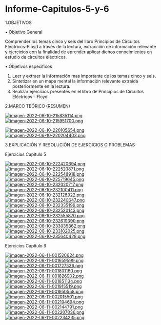 # Informe-Capitulos-5-y-6

1.OBJETIVOS

• Objetivo General

Comprender los temas cinco y seis del libro Principios de Circuitos Eléctricos-Floyd a través de la lectura, extracción de información relevante y ejercicios con la finalidad de aprender aplicar dichos conocimientos en estudio de circuitos eléctricos.

• Objetivos específicos

1. Leer y extraer la información mas importante de los temas cinco y seis.
2. Sintetizar en un mapa mental la información relevante extraída posteriormente en la lectura.
3. Realizar ejercicios presentes en el libro de Principios de Circuitos Eléctricos - Floyd

2.MARCO TEÓRICO (RESUMEN)

[![imagen-2022-06-10-215835114.png](https://i.postimg.cc/Xq8VSWpy/imagen-2022-06-10-215835114.png)](https://postimg.cc/YLvcYJNp)
[![imagen-2022-06-10-215951700.png](https://i.postimg.cc/MZDxGWpn/imagen-2022-06-10-215951700.png)](https://postimg.cc/7bfjsr74)

[![imagen-2022-06-10-220105654.png](https://i.postimg.cc/bNsMj8Dc/imagen-2022-06-10-220105654.png)](https://postimg.cc/MvJtyCmd)
[![imagen-2022-06-10-220204403.png](https://i.postimg.cc/XJqKyN0n/imagen-2022-06-10-220204403.png)](https://postimg.cc/BLWPr06z)

3.EXPLICACIÓN Y RESOLUCIÓN DE EJERCICIOS O PROBLEMAS

Ejercicios Capítulo 5

[![imagen-2022-06-10-222420694.png](https://i.postimg.cc/dVMjhK1y/imagen-2022-06-10-222420694.png)](https://postimg.cc/RNRHYywS)
[![imagen-2022-06-10-222523871.png](https://i.postimg.cc/jSrysQg6/imagen-2022-06-10-222523871.png)](https://postimg.cc/w7012Jd3)
[![imagen-2022-06-10-222548918.png](https://i.postimg.cc/4nRHxs54/imagen-2022-06-10-222548918.png)](https://postimg.cc/D45wCVHR)
[![imagen-2022-06-10-225719645.png](https://i.postimg.cc/0Qs8jnKv/imagen-2022-06-10-225719645.png)](https://postimg.cc/Mc9kryY3)
[![imagen-2022-06-10-232020717.png](https://i.postimg.cc/xdTKNvww/imagen-2022-06-10-232020717.png)](https://postimg.cc/nXgs6Dc2)
[![imagen-2022-06-10-232100411.png](https://i.postimg.cc/Nf6TNCBh/imagen-2022-06-10-232100411.png)](https://postimg.cc/xcdc8RXg)
[![imagen-2022-06-10-232128922.png](https://i.postimg.cc/wvRRD00G/imagen-2022-06-10-232128922.png)](https://postimg.cc/MMxGSbk7)
[![imagen-2022-06-10-232240647.png](https://i.postimg.cc/Xvpr0sSY/imagen-2022-06-10-232240647.png)](https://postimg.cc/FfXrygHM)
[![imagen-2022-06-10-232335199.png](https://i.postimg.cc/28GybsC5/imagen-2022-06-10-232335199.png)](https://postimg.cc/gnwm1BX9)
[![imagen-2022-06-10-232520143.png](https://i.postimg.cc/hthDJhCC/imagen-2022-06-10-232520143.png)](https://postimg.cc/rDXX3y2W)
[![imagen-2022-06-10-232555870.png](https://i.postimg.cc/ZqdJc2zp/imagen-2022-06-10-232555870.png)](https://postimg.cc/QBjLN6td)
[![imagen-2022-06-10-232619390.png](https://i.postimg.cc/Y0pktSGz/imagen-2022-06-10-232619390.png)](https://postimg.cc/PpF04TMC)
[![imagen-2022-06-10-233035362.png](https://i.postimg.cc/pdDgyHtG/imagen-2022-06-10-233035362.png)](https://postimg.cc/Y4CXyT0Y)
[![imagen-2022-06-10-233102025.png](https://i.postimg.cc/wxWn12Sp/imagen-2022-06-10-233102025.png)](https://postimg.cc/PNwScWX3)
[![imagen-2022-06-10-235640428.png](https://i.postimg.cc/9FBS3hhC/imagen-2022-06-10-235640428.png)](https://postimg.cc/566pvDyR)

Ejercicios Capítulo 6

[![imagen-2022-06-11-001520624.png](https://i.postimg.cc/bYn0SHC5/imagen-2022-06-11-001520624.png)](https://postimg.cc/8s1fqWVd)
[![imagen-2022-06-11-001659599.png](https://i.postimg.cc/0jvzwmrg/imagen-2022-06-11-001659599.png)](https://postimg.cc/ftHW4Vx5)
[![imagen-2022-06-11-001727536.png](https://i.postimg.cc/qBchdmZp/imagen-2022-06-11-001727536.png)](https://postimg.cc/6T35rhXP)
[![imagen-2022-06-11-001801160.png](https://i.postimg.cc/zXJLDn9K/imagen-2022-06-11-001801160.png)](https://postimg.cc/bdBY32Yw)
[![imagen-2022-06-11-001826902.png](https://i.postimg.cc/6QGqbzvJ/imagen-2022-06-11-001826902.png)](https://postimg.cc/d7wJL264)
[![imagen-2022-06-11-001851134.png](https://i.postimg.cc/1thtk6Gg/imagen-2022-06-11-001851134.png)](https://postimg.cc/7C9w75QD)
[![imagen-2022-06-11-001915519.png](https://i.postimg.cc/C5wK1g6S/imagen-2022-06-11-001915519.png)](https://postimg.cc/Q9nD4R3y)
[![imagen-2022-06-11-001950558.png](https://i.postimg.cc/g2LGGjk3/imagen-2022-06-11-001950558.png)](https://postimg.cc/zyNsjJhf)
[![imagen-2022-06-11-002015501.png](https://i.postimg.cc/L4ySfLJz/imagen-2022-06-11-002015501.png)](https://postimg.cc/vD6Cw1LB)
[![imagen-2022-06-11-002104694.png](https://i.postimg.cc/1zZ1PKdZ/imagen-2022-06-11-002104694.png)](https://postimg.cc/CRJQsbYv)
[![imagen-2022-06-11-002144791.png](https://i.postimg.cc/QtxPxYkv/imagen-2022-06-11-002144791.png)](https://postimg.cc/cK2TFmzc)
[![imagen-2022-06-11-002207036.png](https://i.postimg.cc/J0s2jyFq/imagen-2022-06-11-002207036.png)](https://postimg.cc/rRLjkpM0)
[![imagen-2022-06-11-002234235.png](https://i.postimg.cc/X7yPJCdN/imagen-2022-06-11-002234235.png)](https://postimg.cc/4msP2nWj)
